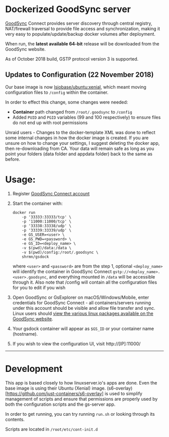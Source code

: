 # Dockerized GoodSync server

[GoodSync](https://www.goodsync.com) Connect provides server discovery through central registry, NAT/firewall traversal to provide file access and synchronization, making it very easy to populate/update/backup docker volumes after deployment.

When run, the **latest available 64-bit** release will be downloaded from the GoodSync website.

As of October 2018 build, GSTP protocol version 3 is supported.

## Updates to Configuration (22 November 2018)

Our base image is now [lsiobase/ubuntu:xenial](https://github.com/linuxserver/docker-baseimage-ubuntu), which meant moving configuration files to `/config` within the container.

In order to effect this change, some changes were needed:
- **Container** path changed from `/root/.goodsync` to `/config`
- Added `PUID` and `PGID` variables (99 and 100 respectively) to ensure files do not end up with root permissions

Unraid users - Changes to the docker-template XML was done to reflect some internal changes in how the docker image is created. If you are unsure on how to change your settings, I suggest deleting the docker app, then re-downloading from CA. Your data will remain safe as long as you point your folders (data folder and appdata folder) back to the same as before.

# Usage: 

1. Register [GoodSync Connect account](https://www.goodsync.com/gs-connect)

2. Start the container with:
    ```
    docker run 
        -p '33333:33333/tcp' \
        -p '11000:11000/tcp' \
        -p '33338:33338/udp' \
        -p '33339:33339/udp' \
        -e GS_USER=<user> \
        -e GS_PWD=<password> \
        -e GS_ID=<deploy_name> \
        -v $(pwd)/data:/data \
        -v $(pwd)/config:/root/.goodsync \
        shrmn/gsdock
    ```
    where `<user>` and `<password>`  are from the step 1, optional `<deploy_name>` will identify the container in GoodSync Connect `gstp://<deploy_name>.<user>.goodsync`, and everything mounted in `/data` will be accessible through it.
    Also note that /config will contain all the configuration files for you to edit if you wish

3. Open GoodSync or GsExplorer on macOS/Windows/Mobile, enter credentials for GoodSync Connect - all containers/servers running under this account should be visible and allow file transfer and sync. Linux users should [view the various linux packages available on the GoodSync website](https://www.goodsync.com/for-linux). 

4. Your gsdock container will appear as `$GS_ID` or your container name (hostname). 

5. If you wish to view the configuration UI, visit http://[IP]:11000/

---

# Development

This app is based closely to how linuxserver.io's apps are done. Even the base image is using their Ubuntu (Xenial) image. (s6-overlay)[https://github.com/just-containers/s6-overlay] is used to simplify management of scripts and ensure that permissions are properly used by both the configuration scripts and the gs-server app.

In order to get running, you can try running `run.sh` or looking through its contents.

Scripts are located in `/root/etc/cont-init.d`
